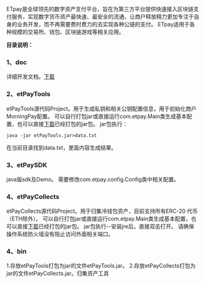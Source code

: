 ETpay是全球领先的数字资产支付平台，旨在为第三方平台提供快速接入区块链支付服务，实现数字货币资产最快速、最安全的流通，让商户释放精力更加专注于自身的业务开发，而不再需要费时费力的去实现各种公链的支付。 
ETpay适用于各种规模的交易所、钱包、区块链游戏等相关应用。

**目录说明：**
### 1、doc
详细开发文档。[下载](https://github.com/eostoken/morningpay/raw/master/doc/MorningPay%E5%BC%80%E5%8F%91%E6%96%87%E6%A1%A3.docx)

### 2、etPayTools
etPayTools源代码Project。用于生成私钥和相关公钥配置信息，用于初始化商户MorningPay配置。
可以自行打包jar或直接运行com.etpay.Main类生成基本配置，也可以直接[下载](https://github.com/eostoken/morningpay/raw/master/bin/morningPayTools.jar)已经打包的jar包。
jar包执行：
```
java -jar etPayTools.jar>data.txt 
```
在当前目录找到data.txt，里面内容生成结果。

### 3、etPaySDK
java版sdk及Demo。
需要修改com.etpay.config.Config类中相关配置。

### 4、etPayCollects
etPayCollects源代码Project。用于归集冷钱包资产，目前支持所有ERC-20 代币（ETH除外）。
可以自行打包jar或直接运行com.etpay.Main类生成基本配置，也可以直接[下载](https://github.com/eostoken/morningpay/raw/master/bin/etPayCollects.jar)已经打包的jar包。
jar包执行--安装jre后，直接双击打开。
请确保操作系统防火墙没有阻止访问外面相关端口。

### 4、bin
1.存放etPayTools打包为jar的文件etPayTools.jar。
2.存放etPayCollects打包为jar的文件etPayCollects.jar。归集资产工具
